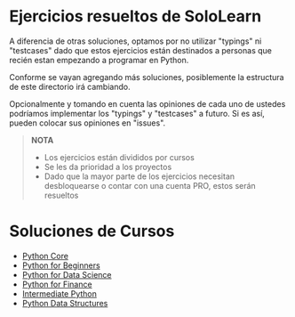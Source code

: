 # Ejercicios resueltos de SoloLearn

A diferencia de otras soluciones, optamos por no utilizar
"typings" ni "testcases" dado que estos ejercicios están destinados
a personas que recién estan empezando a programar en Python.

Conforme se vayan agregando más soluciones, posiblemente la estructura
de este directorio irá cambiando.

Opcionalmente y tomando en cuenta las opiniones de cada uno de
ustedes podríamos implementar los "typings" y "testcases" a futuro. Si
es así, pueden colocar sus opiniones en "issues".

> **NOTA**
>
> * Los ejercicios están divididos por cursos
> * Se les da prioridad a los proyectos
> * Dado que la mayor parte de los ejercicios necesitan desbloquearse o
>     contar con una cuenta PRO, estos serán resueltos 

# Soluciones de Cursos

* [Python Core](python_core/)
* [Python for Beginners](python_for_beginners/)
* [Python for Data Science](python_for_data_science/)
* [Python for Finance](python_for_finance/)
* [Intermediate Python](intermediate_python/)
* [Python Data Structures](python_data_structures/)
